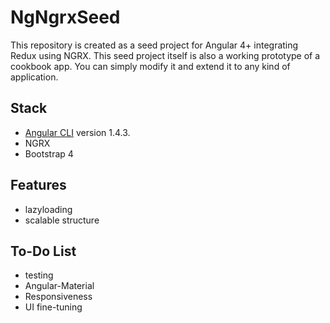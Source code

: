 # NgNgrxSeed

This repository is created as a seed project for Angular 4+ integrating Redux using NGRX. This seed project itself is also a working prototype of a cookbook app. You can simply modify it and extend it to any kind of application.

## Stack
* [Angular CLI](https://github.com/angular/angular-cli) version 1.4.3.
* NGRX
* Bootstrap 4

## Features
* lazyloading
* scalable structure

## To-Do List
* testing
* Angular-Material
* Responsiveness
* UI fine-tuning
